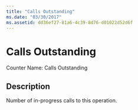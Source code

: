 ```yaml
---
title: "Calls Outstanding"
ms.date: "03/30/2017"
ms.assetid: dd36ef27-81a6-4c39-8d76-d01022d52d6f
---
```

# Calls Outstanding

Counter Name:  Calls Outstanding  
  
## Description  

 Number of in-progress calls to this operation.
